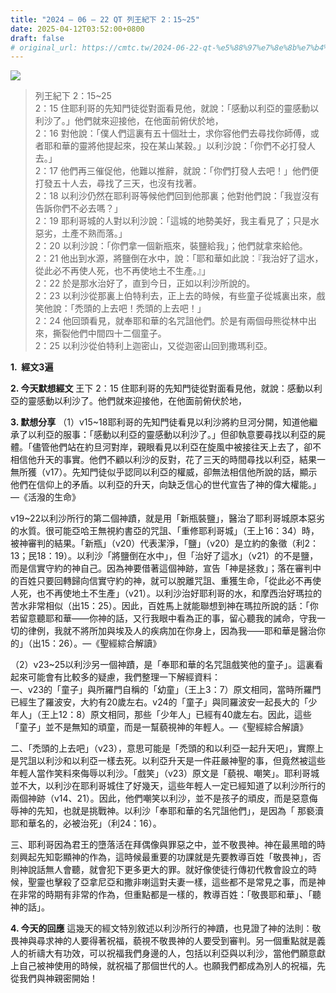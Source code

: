```yaml
---
title: "2024 – 06 – 22 QT 列王紀下 2：15~25"
date: 2025-04-12T03:52:00+0800
draft: false
# original_url: https://cmtc.tw/2024-06-22-qt-%e5%88%97%e7%8e%8b%e7%b4%80%e4%b8%8b-2%ef%bc%9a1525
---
```


![](/images/qt.jpg)
> 列王紀下 2：15\~25  
> 2：15 住耶利哥的先知門徒從對面看見他，就說：「感動以利亞的靈感動以利沙了。」他們就來迎接他，在他面前俯伏於地，  
> 2：16 對他說：「僕人們這裏有五十個壯士，求你容他們去尋找你師傅，或者耶和華的靈將他提起來，投在某山某穀。」以利沙說：「你們不必打發人去。」  
> 2：17 他們再三催促他，他難以推辭，就說：「你們打發人去吧！」他們便打發五十人去，尋找了三天，也沒有找著。  
> 2：18 以利沙仍然在耶利哥等候他們回到他那裏；他對他們說：「我豈沒有告訴你們不必去嗎？」  
> 2：19 耶利哥城的人對以利沙說：「這城的地勢美好，我主看見了；只是水惡劣，土產不熟而落。」  
> 2：20 以利沙說：「你們拿一個新瓶來，裝鹽給我」；他們就拿來給他。  
> 2：21 他出到水源，將鹽倒在水中，說：「耶和華如此說：『我治好了這水，從此必不再使人死，也不再使地土不生產。』」  
> 2：22 於是那水治好了，直到今日，正如以利沙所說的。  
> 2：23 以利沙從那裏上伯特利去，正上去的時候，有些童子從城裏出來，戲笑他說：「禿頭的上去吧！禿頭的上去吧！」  
> 2：24 他回頭看見，就奉耶和華的名咒詛他們。於是有兩個母熊從林中出來，撕裂他們中間四十二個童子。  
> 2：25 以利沙從伯特利上迦密山，又從迦密山回到撒瑪利亞。

**1.  經文3遍**

**2. 今天默想經文**
王下 2：15 住耶利哥的先知門徒從對面看見他，就說：感動以利亞的靈感動以利沙了。他們就來迎接他，在他面前俯伏於地，

**3. 默想分享**
（1）v15\~18耶利哥的先知門徒看見以利沙將約旦河分開，知道他繼承了以利亞的服事：「感動以利亞的靈感動以利沙了。」但卻執意要尋找以利亞的屍體。「儘管他們站在約旦河對岸，親眼看見以利亞在旋風中被接往天上去了，卻不相信他升天的事實。他們不顧以利沙的反對，花了三天的時間尋找以利亞，結果一無所獲（v17）。先知門徒似乎認同以利亞的權威，卻無法相信他所說的話，顯示他們在信仰上的矛盾。以利亞的升天，向缺乏信心的世代宣告了神的偉大權能。」—《活潑的生命》

v19\~22以利沙所行的第二個神蹟，就是用「新瓶裝鹽」，醫治了耶利哥城原本惡劣的水質。很可能亞哈王無視約書亞的咒詛、「重修耶利哥城」（王上16：34）時，被神審判的結果。「新瓶」（v20）代表潔淨，「鹽」（v20）是立約的象徵（利2：13；民18：19）。以利沙「將鹽倒在水中」，但「治好了這水」（v21）的不是鹽，而是信實守約的神自己。因為神要借著這個神跡，宣告「神是拯救」；落在審判中的百姓只要回轉歸向信實守約的神，就可以脫離咒詛、重獲生命，「從此必不再使人死，也不再使地土不生產」（v21）。以利沙治好耶利哥的水，和摩西治好瑪拉的苦水非常相似（出15：25）。因此，百姓馬上就能聯想到神在瑪拉所說的話：「你若留意聽耶和華——你神的話，又行我眼中看為正的事，留心聽我的誡命，守我一切的律例，我就不將所加與埃及人的疾病加在你身上，因為我——耶和華是醫治你的」（出15：26）。—《聖經綜合解讀》

（2）v23\~25以利沙另一個神蹟，是「奉耶和華的名咒詛戲笑他的童子」。這裏看起來可能會有比較多的疑慮，我們整理一下解經資料：  
一、v23的「童子」與所羅門自稱的「幼童」（王上3：7）原文相同，當時所羅門已經生了羅波安，大約有20歲左右。v24的「童子」與同羅波安一起長大的「少年人」（王上12：8）原文相同，那些「少年人」已經有40歲左右。因此，這些「童子」並不是無知的頑童，而是一幫藐視神的年輕人。—《聖經綜合解讀》

二、「禿頭的上去吧」（v23），意思可能是「禿頭的和以利亞一起升天吧」，實際上是咒詛以利沙和以利亞一樣去死。以利亞升天是一件莊嚴神聖的事，但竟然被這些年輕人當作笑料來侮辱以利沙。「戲笑」（v23）原文是「藐視、嘲笑」。耶利哥城並不大，以利沙在耶利哥城住了好幾天，這些年輕人一定已經知道了以利沙所行的兩個神跡（v14、21）。因此，他們嘲笑以利沙，並不是孩子的頑皮，而是惡意侮辱神的先知，也就是挑戰神。以利沙「奉耶和華的名咒詛他們」，是因為「 那褻瀆耶和華名的，必被治死」（利24：16）。

三、耶利哥因為君王的墮落活在拜偶像與罪惡之中，並不敬畏神。神在最黑暗的時刻興起先知彰顯神的作為，這時候最重要的功課就是先要教導百姓「敬畏神」，否則神說話無人會聽，就會犯下更多更大的罪。就好像使徒行傳初代教會設立的時候，聖靈也擊殺了亞拿尼亞和撒非喇這對夫妻一樣，這些都不是常見之事，而是神在非常的時期有非常的作為，但重點都是一樣的，教導百姓：「敬畏耶和華」、「聽神的話」。

**4. 今天的回應**
這幾天的經文特別敘述以利沙所行的神蹟，也見證了神的法則：敬畏神與尋求神的人要得著祝福，藐視不敬畏神的人要受到審判。另一個重點就是義人的祈禱大有功效，可以祝福我們身邊的人，包括以利亞與以利沙，當他們願意獻上自己被神使用的時候，就祝福了那個世代的人。也願我們都成為別人的祝福，先從我們與神親密開始！
